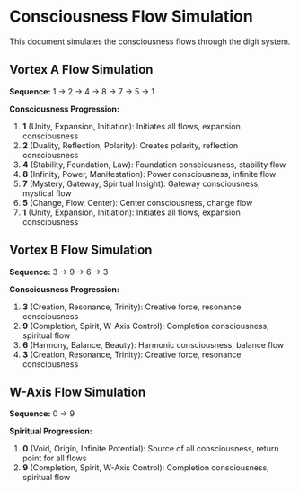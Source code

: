 # Consciousness Flow Simulation

This document simulates the consciousness flows through the digit system.

## Vortex A Flow Simulation

**Sequence:** 1 → 2 → 4 → 8 → 7 → 5 → 1

**Consciousness Progression:**
1. **1** (Unity, Expansion, Initiation): Initiates all flows, expansion consciousness
2. **2** (Duality, Reflection, Polarity): Creates polarity, reflection consciousness
3. **4** (Stability, Foundation, Law): Foundation consciousness, stability flow
4. **8** (Infinity, Power, Manifestation): Power consciousness, infinite flow
5. **7** (Mystery, Gateway, Spiritual Insight): Gateway consciousness, mystical flow
6. **5** (Change, Flow, Center): Center consciousness, change flow
7. **1** (Unity, Expansion, Initiation): Initiates all flows, expansion consciousness

## Vortex B Flow Simulation

**Sequence:** 3 → 9 → 6 → 3

**Consciousness Progression:**
1. **3** (Creation, Resonance, Trinity): Creative force, resonance consciousness
2. **9** (Completion, Spirit, W-Axis Control): Completion consciousness, spiritual flow
3. **6** (Harmony, Balance, Beauty): Harmonic consciousness, balance flow
4. **3** (Creation, Resonance, Trinity): Creative force, resonance consciousness

## W-Axis Flow Simulation

**Sequence:** 0 → 9

**Spiritual Progression:**
1. **0** (Void, Origin, Infinite Potential): Source of all consciousness, return point for all flows
2. **9** (Completion, Spirit, W-Axis Control): Completion consciousness, spiritual flow
